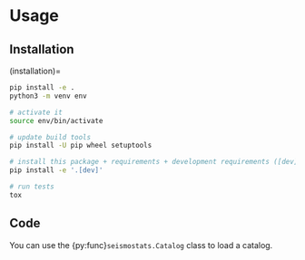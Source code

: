 # Usage

## Installation

(installation)=

```bash
pip install -e .
python3 -m venv env

# activate it
source env/bin/activate

# update build tools
pip install -U pip wheel setuptools

# install this package + requirements + development requirements ([dev])
pip install -e '.[dev]'

# run tests
tox
```

## Code
You can use the {py:func}`seismostats.Catalog` class to load a catalog.
